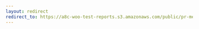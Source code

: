 ```yaml
---
layout: redirect
redirect_to: https://a8c-woo-test-reports.s3.amazonaws.com/public/pr-merge/38405/api/index.html
---
```

